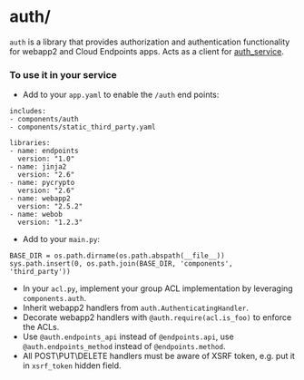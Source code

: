 auth/
=====

`auth` is a library that provides authorization and authentication functionality
for webapp2 and Cloud Endpoints apps. Acts as a client for
[auth_service](../../../auth_service).

### To use it in your service

  - Add to your `app.yaml` to enable the `/auth` end points:

```
includes:
- components/auth
- components/static_third_party.yaml

libraries:
- name: endpoints
  version: "1.0"
- name: jinja2
  version: "2.6"
- name: pycrypto
  version: "2.6"
- name: webapp2
  version: "2.5.2"
- name: webob
  version: "1.2.3"
```

  - Add to your `main.py`:

```
BASE_DIR = os.path.dirname(os.path.abspath(__file__))
sys.path.insert(0, os.path.join(BASE_DIR, 'components', 'third_party'))
```

  - In your `acl.py`, implement your group ACL implementation by leveraging
    `components.auth`.
  - Inherit webapp2 handlers from `auth.AuthenticatingHandler`.
  - Decorate webapp2 handlers with `@auth.require(acl.is_foo)` to enforce the
    ACLs.
  - Use `@auth.endpoints_api` instead of `@endpoints.api`, use
    `@auth.endpoints_method` instead of `@endpoints.method`.
  - All POST\PUT\DELETE handlers must be aware of XSRF token, e.g. put it in
    `xsrf_token` hidden field.
